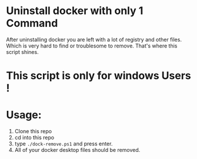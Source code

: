 # Uninstall docker with only 1 Command

After uninstalling docker you are left with a lot of registry and other files. Which is very hard to find or troublesome to remove. That's where this script shines. 

# This script is only for windows Users !

# Usage:
1. Clone this repo
2. cd into this repo
3. type ```./dock-remove.ps1``` and press enter.
4. All of your docker desktop files should be removed. 
